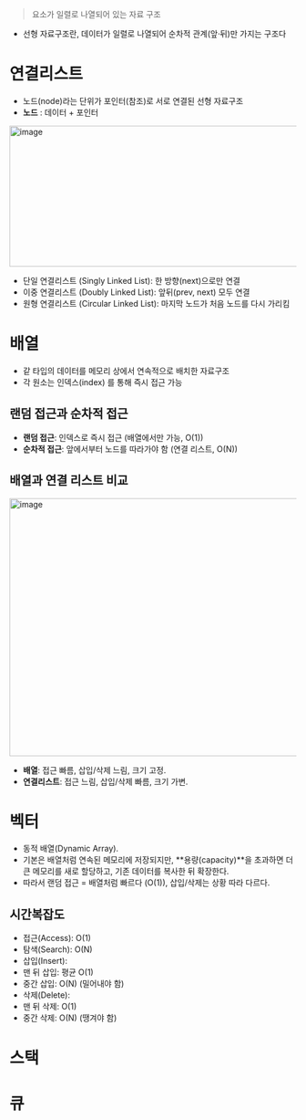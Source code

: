 > 요소가 일렬로 나열되어 있는 자료 구조
- 선형 자료구조란, 데이터가 일렬로 나열되어 순차적 관계(앞·뒤)만 가지는 구조다
# 연결리스트
- 노드(node)라는 단위가 포인터(참조)로 서로 연결된 선형 자료구조
- **노드** : 데이터 + 포인터
<img width="761" height="247" alt="image" src="https://github.com/user-attachments/assets/8d3bfaab-8b4e-4a5a-9c06-3cc3e72af45e" />

- 단일 연결리스트 (Singly Linked List): 한 방향(next)으로만 연결
- 이중 연결리스트 (Doubly Linked List): 앞뒤(prev, next) 모두 연결
- 원형 연결리스트 (Circular Linked List): 마지막 노드가 처음 노드를 다시 가리킴
# 배열
- 같 타입의 데이터를 메모리 상에서 연속적으로 배치한 자료구조
- 각 원소는 인덱스(index) 를 통해 즉시 접근 가능
## 랜덤 접근과 순차적 접근
- **랜덤 접근**: 인덱스로 즉시 접근 (배열에서만 가능, O(1))
- **순차적 접근**: 앞에서부터 노드를 따라가야 함 (연결 리스트, O(N))
## 배열과 연결 리스트 비교
<img width="797" height="452" alt="image" src="https://github.com/user-attachments/assets/a8b76956-cf9f-4d8c-b9e5-81ede4230b69" />

- **배열**: 접근 빠름, 삽입/삭제 느림, 크기 고정.
- **연결리스트**: 접근 느림, 삽입/삭제 빠름, 크기 가변.
# 벡터
- 동적 배열(Dynamic Array).
- 기본은 배열처럼 연속된 메모리에 저장되지만, **용량(capacity)**을 초과하면 더 큰 메모리를 새로 할당하고, 기존 데이터를 복사한 뒤 확장한다.
- 따라서 랜덤 접근 = 배열처럼 빠르다 (O(1)), 삽입/삭제는 상황 따라 다르다.
## 시간복잡도
- 접근(Access): O(1)
- 탐색(Search): O(N)
- 삽입(Insert):
- 맨 뒤 삽입: 평균 O(1)
- 중간 삽입: O(N) (밀어내야 함)
- 삭제(Delete):
- 맨 뒤 삭제: O(1)
- 중간 삭제: O(N) (땡겨야 함)
# 스택
# 큐
